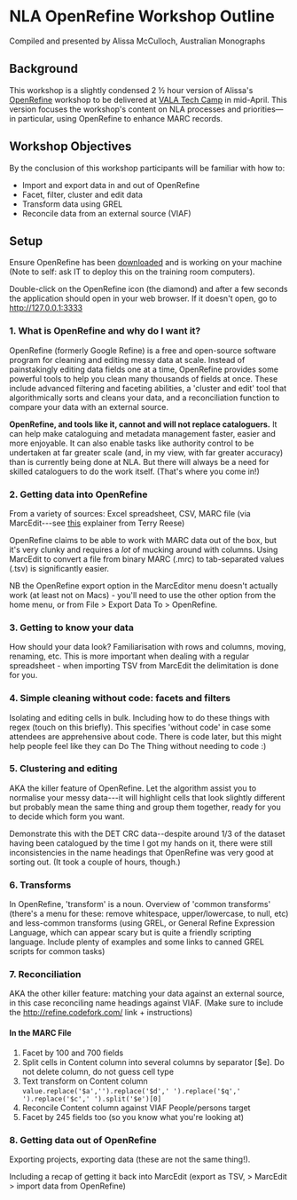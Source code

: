 # NLA OpenRefine Workshop Outline
Compiled and presented by Alissa McCulloch, Australian Monographs

## Background
This workshop is a slightly condensed 2 ½ hour version of Alissa's [OpenRefine](http://openrefine.org/download) workshop to be delivered at
[VALA Tech Camp](https://www.vala.org.au/events/vala-tech-camp-2019/camp-sessions-w2-mcculloch/) in mid-April. This version focuses the workshop's content on NLA processes and priorities—in particular, using OpenRefine to enhance MARC records.

## Workshop Objectives
By the conclusion of this workshop participants will be familiar with how to:

-   Import and export data in and out of OpenRefine
-   Facet, filter, cluster and edit data
-   Transform data using GREL
-   Reconcile data from an external source (VIAF)

## Setup
Ensure OpenRefine has been [downloaded](http://openrefine.org/download) and is working on your machine (Note to self: ask IT to deploy this on the training room computers).

Double-click on the OpenRefine icon (the diamond) and after a few seconds the application should open in your web browser. If it doesn't open, go to http://127.0.0.1:3333

### 1. What is OpenRefine and why do I want it?
OpenRefine (formerly Google Refine) is a free and open-source software program for cleaning and editing messy data at scale. Instead of painstakingly editing data fields one at a time, OpenRefine provides some powerful tools to help you clean many thousands of fields at once. These include advanced filtering and faceting abilities, a 'cluster and edit' tool that algorithmically sorts and cleans your data, and a reconciliation function to compare your data with an external source.

**OpenRefine, and tools like it, cannot and will not replace cataloguers.** It can help make cataloguing and metadata management faster, easier and more enjoyable. It can also enable tasks like authority control to be undertaken at far greater scale (and, in my view, with far greater accuracy) than is currently being done at NLA. But there will always be a need for skilled cataloguers to do the work itself. (That's where you come in!)

### 2. Getting data into OpenRefine
From a variety of sources: Excel spreadsheet, CSV, MARC file (via MarcEdit---see [this](https://blog.reeset.net/archives/1873) explainer from Terry Reese)

OpenRefine claims to be able to work with MARC data out of the box, but it's very clunky and requires a *lot* of mucking around with columns. Using MarcEdit to convert a file from binary MARC (.mrc) to tab-separated values (.tsv) is significantly easier.

NB the OpenRefine export option in the MarcEditor menu doesn't actually work (at least not on Macs) - you'll need to use the other option from the home menu, or from File > Export Data To > OpenRefine.

### 3. Getting to know your data
How should your data look? Familiarisation with rows and columns, moving, renaming, etc. This is more important when dealing with a regular spreadsheet - when importing TSV from MarcEdit the delimitation is done for you.

### 4. Simple cleaning without code: facets and filters
Isolating and editing cells in bulk. Including how to do these things with regex (touch on this briefly). This specifies 'without code' in case some attendees are apprehensive about code. There is code later, but this might help people feel like they can Do The Thing without needing to code :)

### 5. Clustering and editing
AKA the killer feature of OpenRefine. Let the algorithm assist you to normalise your messy data---it will highlight cells that look slightly different but probably mean the same thing and group them together, ready for you to decide which form you want.

Demonstrate this with the DET CRC data--despite around 1/3 of the dataset having been catalogued by the time I got my hands on it, there were still inconsistencies in the name headings that OpenRefine was very good at sorting out. (It took a couple of hours, though.)

### 6. Transforms
In OpenRefine, 'transform' is a noun. Overview of 'common transforms' (there's a menu for these: remove whitespace, upper/lowercase, to null, etc) and less-common transforms (using GREL, or General Refine Expression Language, which can appear scary but is quite a friendly scripting language. Include plenty of examples and some links to canned GREL scripts for common tasks)

### 7. Reconciliation
AKA the other killer feature: matching your data against an external source, in this case reconciling name headings against VIAF. (Make sure to include the http://refine.codefork.com/ link + instructions)

#### In the MARC File
1. Facet by 100 and 700 fields
2. Split cells in Content column into several columns by separator [$e]. Do not delete column, do not guess cell type
3. Text transform on Content column `value.replace('$a','').replace('$d',' ').replace('$q',' ').replace('$c',' ').split('$e')[0]`
4. Reconcile Content column against VIAF People/persons target
5. Facet by 245 fields too (so you know what you're looking at)


### 8. Getting data out of OpenRefine
Exporting projects, exporting data (these are not the same thing!).

Including a recap of getting it back into MarcEdit (export as TSV, > MarcEdit > import data from OpenRefine)
